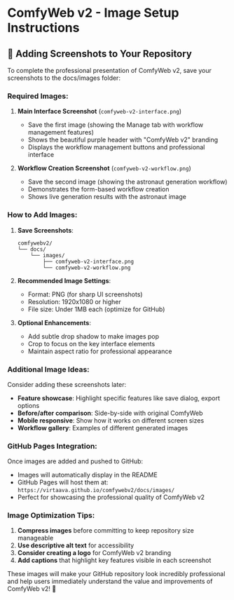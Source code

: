 # ComfyWeb v2 - Image Setup Instructions

## 📸 Adding Screenshots to Your Repository

To complete the professional presentation of ComfyWeb v2, save your screenshots to the docs/images folder:

### Required Images:

1. **Main Interface Screenshot** (`comfyweb-v2-interface.png`)
   - Save the first image (showing the Manage tab with workflow management features)
   - Shows the beautiful purple header with "ComfyWeb v2" branding
   - Displays the workflow management buttons and professional interface

2. **Workflow Creation Screenshot** (`comfyweb-v2-workflow.png`)
   - Save the second image (showing the astronaut generation workflow)
   - Demonstrates the form-based workflow creation
   - Shows live generation results with the astronaut image

### How to Add Images:

1. **Save Screenshots**:
   ```
   comfywebv2/
   └── docs/
       └── images/
           ├── comfyweb-v2-interface.png
           └── comfyweb-v2-workflow.png
   ```

2. **Recommended Image Settings**:
   - Format: PNG (for sharp UI screenshots)
   - Resolution: 1920x1080 or higher
   - File size: Under 1MB each (optimize for GitHub)

3. **Optional Enhancements**:
   - Add subtle drop shadow to make images pop
   - Crop to focus on the key interface elements
   - Maintain aspect ratio for professional appearance

### Additional Image Ideas:

Consider adding these screenshots later:
- **Feature showcase**: Highlight specific features like save dialog, export options
- **Before/after comparison**: Side-by-side with original ComfyWeb
- **Mobile responsive**: Show how it works on different screen sizes
- **Workflow gallery**: Examples of different generated images

### GitHub Pages Integration:

Once images are added and pushed to GitHub:
- Images will automatically display in the README
- GitHub Pages will host them at: `https://virtaava.github.io/comfywebv2/docs/images/`
- Perfect for showcasing the professional quality of ComfyWeb v2

### Image Optimization Tips:

1. **Compress images** before committing to keep repository size manageable
2. **Use descriptive alt text** for accessibility
3. **Consider creating a logo** for ComfyWeb v2 branding
4. **Add captions** that highlight key features visible in each screenshot

These images will make your GitHub repository look incredibly professional and help users immediately understand the value and improvements of ComfyWeb v2! 🚀
